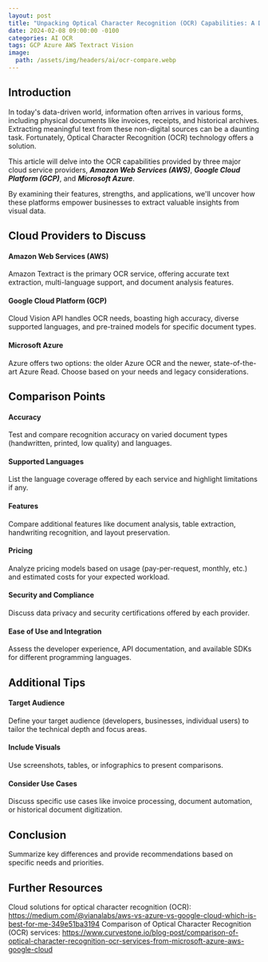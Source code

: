 ```yaml
---
layout: post
title: "Unpacking Optical Character Recognition (OCR) Capabilities: A Deep Dive into AWS, GCP, and Azure"
date: 2024-02-08 09:00:00 -0100
categories: AI OCR
tags: GCP Azure AWS Textract Vision
image:
  path: /assets/img/headers/ai/ocr-compare.webp
---
```


## Introduction

In today's data-driven world, information often arrives in various forms, including physical documents like invoices, receipts, and historical archives. Extracting meaningful text from these non-digital sources can be a daunting task. Fortunately, Optical Character Recognition (OCR) technology offers a solution.

This article will delve into the OCR capabilities provided by three major cloud service providers, <strong>_Amazon Web Services (AWS)_</strong>, <strong>_Google Cloud Platform (GCP)_</strong>, and <strong>_Microsoft Azure_</strong>.

By examining their features, strengths, and applications, we'll uncover how these platforms empower businesses to extract valuable insights from visual data.

## Cloud Providers to Discuss

#### Amazon Web Services (AWS)

Amazon Textract is the primary OCR service, offering accurate text extraction, multi-language support, and document analysis features.

#### Google Cloud Platform (GCP)

Cloud Vision API handles OCR needs, boasting high accuracy, diverse supported languages, and pre-trained models for specific document types.

#### Microsoft Azure

Azure offers two options: the older Azure OCR and the newer, state-of-the-art Azure Read. Choose based on your needs and legacy considerations.

## Comparison Points

#### Accuracy

Test and compare recognition accuracy on varied document types (handwritten, printed, low quality) and languages.

#### Supported Languages

List the language coverage offered by each service and highlight limitations if any.

#### Features

Compare additional features like document analysis, table extraction, handwriting recognition, and layout preservation.

#### Pricing

Analyze pricing models based on usage (pay-per-request, monthly, etc.) and estimated costs for your expected workload.

#### Security and Compliance

Discuss data privacy and security certifications offered by each provider.

#### Ease of Use and Integration

Assess the developer experience, API documentation, and available SDKs for different programming languages.

## Additional Tips

#### Target Audience

Define your target audience (developers, businesses, individual users) to tailor the technical depth and focus areas.

#### Include Visuals

Use screenshots, tables, or infographics to present comparisons.

#### Consider Use Cases

Discuss specific use cases like invoice processing, document automation, or historical document digitization.

## Conclusion

Summarize key differences and provide recommendations based on specific needs and priorities.

## Further Resources

Cloud solutions for optical character recognition (OCR): https://medium.com/@vianalabs/aws-vs-azure-vs-google-cloud-which-is-best-for-me-349e51ba3194
Comparison of Optical Character Recognition (OCR) services: https://www.curvestone.io/blog-post/comparison-of-optical-character-recognition-ocr-services-from-microsoft-azure-aws-google-cloud

